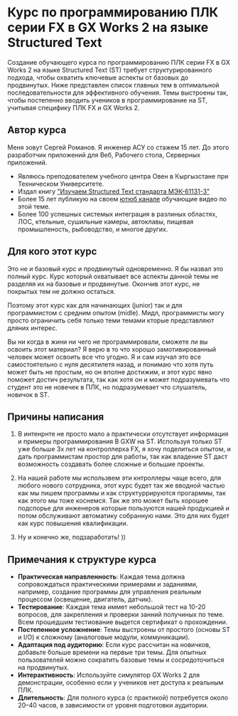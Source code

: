 # Курс по программированию ПЛК серии FX в GX Works 2 на языке Structured Text

Создание обучающего курса по программированию ПЛК серии FX в GX Works 2 на языке Structured Text (ST) требует структурированного подхода, чтобы охватить ключевые аспекты от базовых до продвинутых. Ниже представлен список главных тем в оптимальной последовательности для эффективного обучения. Темы выстроены так, чтобы постепенно вводить учеников в программирование на ST, учитывая специфику ПЛК FX и GX Works 2.

## Автор курса

Меня зовут Сергей Романов. Я инженер АСУ со стажем 15 лет. До этого разработчик приложений для Веб, Рабочего стола, Серверных приложений.

- Являюсь преподователем учебного центра Овен в Кыргызстане при Техническом Университете.
- Издал книгу ["Изучаем Structured Text стандарта МЭК-61131-3"](https://plati.market/itm/structured-text-iec-61131-3/2877910)
- Более 15 лет публикую на своем [ютюб канале](https://www.youtube.com/@serhioromano) обучающие видео по этой теме.
- Более 100 успешных системых интеграция в разлиных областях, ЛОС, ктельные, сушильные камеры, автоклавы, пищевая промышленость, рыбоводство, и многое других.

## Для кого этот курс

Это не и базовый курс и продвинутый одновременно. Я бы назвал это полный курс. Курс который охватывает все аспекты данной темы не разделяя их на базовые и продвинутые. Окончив этот курс, не покрытых тем не должно остаться.

Поэтому этот курс как для начинающих (junior) так и для программистом с средним опытом (midle). Мидл, программисты могу просто ограничить себя только теми темами кторые представляют дляних интерес.

Вы ни когда в жини ни чего не программировали, сможете ли вы освоить этот материал? Я верю в то что хорошо замотивированный человек может освоить все что угодно. Я и сам изучал это все самостоятельно с нуля десятилетя назад, и понимаю что хотя путь может быть не простым, но он вполне достижим, и этот курс явно поможет достич результата, так как хотя он и может подразумевать что студент это не новечек в ПЛК, но подразумевает что слушатель, новичок в ST.

## Причины написания

1. В интенрнте не просто мало а практически отсутствует информация и примеры программирования В GXW на ST. Используя только ST уже больше 3х лет на контроллерха FX, я хочу поделиться опытом, и дать программистам простор для работы, так как владение ST даст возможность создавать более сложные и большие проекты.

2. На нашей работе мы использвем эти кнтроллеры чаще всего, для любого нового сотрудника, этот курс будет так же вводной частью как мы пишем программы и как структуррируются прогарммы, так как этого мы тоже коснемся. Так же это может быть хорошее подспорье для инженеров которые пользуются нашей продукцией и потом обслуживают автоматику собранную нами. Это для них будет как курс повышения квалификации.

3. Ну и конечно же, подзаработать! ))

## Примечания к структуре курса

- **Практическая направленность**: Каждая тема должна сопровождаться практическими примерами и заданиями, например, создание программы для управления реальным процессом (освещение, двигатель, датчик).
- **Тестирование**: Каждая тема иммет небольшой тест на 10-20 вопросов, для закрепления и проверки занний получиных по теме. Всем прошедшим тестиование выдется сертификат о прохождении.
- **Постепенное усложнение**: Темы выстроены от простого (основы ST и I/O) к сложному (аналоговые модули, коммуникации).
- **Адаптация под аудиторию**: Если курс рассчитан на новичков, добавьте больше времени на первые три темы. Для опытных пользователей можно сократить базовые темы и сосредоточиться на продвинутых.
- **Интерактивность**: Используйте симулятор GX Works 2 для демонстрации, особенно если у учеников нет доступа к реальным ПЛК.
- **Длительность**: Для полного курса (с практикой) потребуется около 20–40 часов, в зависимости от уровня подготовки аудитории.
